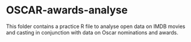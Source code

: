 # OSCAR-awards-analyse
This folder contains a practice R file to analyse open data on IMDB movies and casting in conjunction with data on Oscar nominations and awards.
